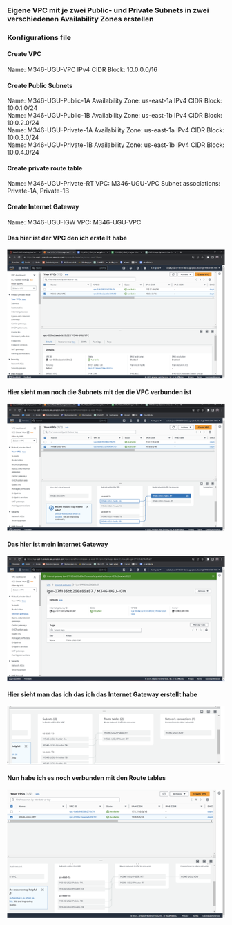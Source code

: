 ### Eigene VPC mit je zwei Public- und Private Subnets in zwei verschiedenen Availability Zones erstellen

### Konfigurations file
#### Create VPC
Name: M346-UGU-VPC
IPv4 CIDR Block: 10.0.0.0/16

#### Create Public Subnets
Name: M346-UGU-Public-1A
Availability Zone: us-east-1a
IPv4 CIDR Block: 10.0.1.0/24
<br>
Name: M346-UGU-Public-1B
Availability Zone: us-east-1b
IPv4 CIDR Block: 10.0.2.0/24
<br>
Name: M346-UGU-Private-1A
Availability Zone: us-east-1a
IPv4 CIDR Block: 10.0.3.0/24
<br>
Name: M346-UGU-Private-1B
Availability Zone: us-east-1b
IPv4 CIDR Block: 10.0.4.0/24

#### Create private route table
Name: M346-UGU-Private-RT
VPC: M346-UGU-VPC
Subnet associations: Private-1A, Private-1B

#### Create Internet Gateway
Name: M346-UGU-IGW
VPC: M346-UGU-VPC


#### Das hier ist der VPC den ich erstellt habe
![Alt text](image-9.png)
#### Hier sieht man noch die Subnets mit der die VPC verbunden ist
![Alt text](image-5.png)
#### Das hier ist mein Internet Gateway
![Alt text](image-6.png)
#### Hier sieht man das ich das ich das Internet Gateway erstellt habe
![Alt text](image-7.png)
#### Nun habe ich es noch verbunden mit den Route tables
![Alt text](image-8.png)